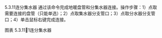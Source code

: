 5.3.11连分集水器
通过该命令完成地暖盘管和分集水器连接。操作步骤：1）点取需要连接的盘管（只能单选）；2）点取集水器分支管口；3）点取分水器分支管口；4）单击鼠标右键完成连接。

图表 5.3.111连分集水器